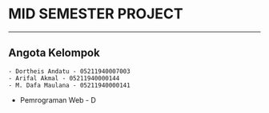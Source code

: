 # MID SEMESTER PROJECT
-------

## Angota Kelompok

    - Dortheis Andatu - 05211940007003
    - Arifal Akmal - 05211940000144
    - M. Dafa Maulana - 05211940000141

* Pemrograman Web - D
